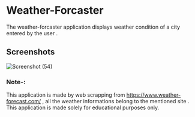 # Weather-Forcaster
The weather-forcaster application displays weather condition of a city entered by the user . 
## Screenshots
![Screenshot (54)](https://user-images.githubusercontent.com/67213393/116511505-2a435e00-a8e4-11eb-8265-b7baa69edcd6.png)
### Note-:
This application is made by web scrapping from https://www.weather-forecast.com/ , all the weather informations belong to the mentioned site . This application is made solely for educational purposes only. 
